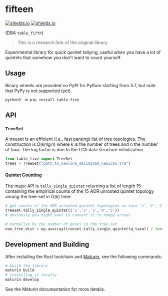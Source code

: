 fifteen
=================

[![shields.io](https://img.shields.io/badge/pypi-0.0.2-violet?style=for-the-badge&logo=pypi)](https://pypi.org/project/table-five/) [![shields.io](https://img.shields.io/badge/made_with-rust-violet?style=for-the-badge&logo=rust)](https://pyo3.rs/v0.16.4/)

(DBA `table_fifth`)

> This is a research fork of the original library

Experimental library for quick quintet tallying, useful when you have a lot of quintets that somehow you don't want to count yourself.

## Usage

Binary wheels are provided on PyPI for Python starting from 3.7, but note that PyPy is not supported (yet).

```
python3 -m pip install table-five
```

## API

### `TreeSet`

A treeset is an efficient (i.e., fast parsing) list of tree topologies. The construction is $O(k n \lg n)$ where $k$ is the number of trees and $n$ the number of taxa. The log factor is due to the LCA data structure initialization.

```python
from table_five import TreeSet
trees = TreeSet("path_to_newline_delimited_newicks.tre")
```

#### Quintet Counting

The major API is `tally_single_quintet` returning a list of length 15 containing the empirical
counts of the 15 ADR unrooted quintet topology among the tree-set in $O(k)$ time:

```python
# get counts of the ADR unrooted quintet topologies on taxa '1','2','3','4','5'. Taxa order matters.
treeset.tally_single_quintet(('1','2','3','4','5'))
# obviously you might want to convert it to numpy arrays

# normalize by the number of genes in the tree-set
new_tree_dist = np.asarray(treeset.tally_single_quintet(q_taxa)) / len(treeset)
```

## Development and Building

After installing the Rust toolchain and [Maturin](https://www.maturin.rs/), see the following commands:

```bash
# build the library
maturin build
# installing it locally
maturin develop
```

See the Maturin documentation for more details.